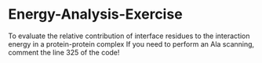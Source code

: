 # Energy-Analysis-Exercise
 To evaluate the relative contribution of interface residues to the interaction energy in a protein-protein complex
 If you need to perform an Ala scanning, comment the line 325 of the code!
